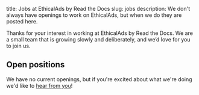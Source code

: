 title: Jobs at EthicalAds by Read the Docs
slug: jobs
description: We don't always have openings to work on EthicalAds, but when we do they are posted here.


Thanks for your interest in working at EthicalAds by Read the Docs.
We are a small team that is growing slowly and deliberately,
and we’d love for you to join us.

Open positions
--------------

We have no current openings, but if you're excited about what we're doing
we'd like to [hear from you]({filename}/pages/contact.md)!

